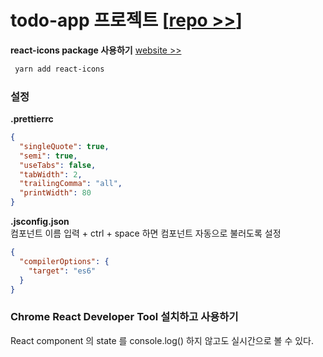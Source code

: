 # todo-app 프로젝트 [[repo >>](https://github.com/seong7/react-todo-app)]

**react-icons package 사용하기** 
[website >>](https://react-icons.netlify.com/#/)

```bash
 yarn add react-icons
```


### 설정

**.prettierrc**

```json
{
  "singleQuote": true,
  "semi": true,
  "useTabs": false,
  "tabWidth": 2,
  "trailingComma": "all",
  "printWidth": 80
}
```

**.jsconfig.json**   
컴포넌트 이름 입력 + ctrl + space 하면 컴포넌트 자동으로 불러도록 설정

```json
{
  "compilerOptions": {
    "target": "es6"
  }
}
```

### Chrome React Developer Tool 설치하고 사용하기

React component 의 state 를 console.log() 하지 않고도 실시간으로 볼 수 있다.
